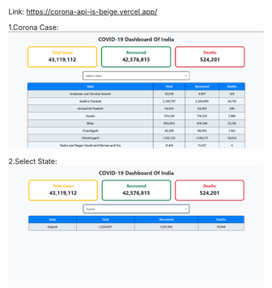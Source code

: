 Link: https://corona-api-js-beige.vercel.app/

1.Corona Case:
![alt text](output/Corona_Cases.png)

2.Select State:
![alt text](output/Select_State.png)